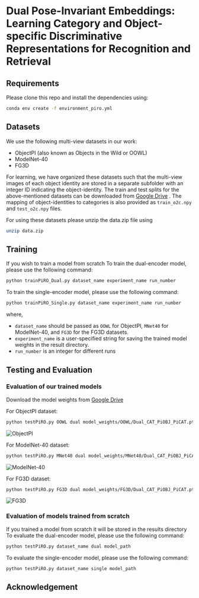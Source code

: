 # Dual Pose-Invariant Embeddings: Learning Category and Object-specific Discriminative Representations for Recognition and Retrieval

## Requirements
Please clone this repo and install the dependencies using:
```bash
conda env create -f environment_piro.yml
```

## Datasets
We use the following multi-view datasets in our work:
- ObjectPI (also known as Objects in the Wild or OOWL)
- ModelNet-40
- FG3D

For learning, we have organized these datasets such that the multi-view images of each object identity are stored in a separate subfolder with an integer ID indicating the object-identity. 
The train and test splits for the above-mentioned datasets can be downloaded from [Google Drive]() .
The mapping of object-identities to categories is also provided as `train_o2c.npy` and `test_o2c.npy` files.

For using these datasets please unzip the data.zip file using
```bash
unzip data.zip
```

## Training
If you wish to train a model from scratch
To train the dual-encoder model, please use the following command: 
```bash
python trainPiRO_Dual.py dataset_name experiment_name run_number
```
To train the single-encoder model, please use the following command: 
```bash
python trainPiRO_Single.py dataset_name experiment_name run_number
```
where, 
- `dataset_name` should be passed as `OOWL` for ObjectPI, `MNet40` for ModelNet-40, and `FG3D` for the FG3D datasets.
- `experiment_name` is a user-specified string for saving the trained model weights in the result directory.
- `run_number` is an integer for different runs

## Testing and Evaluation

### Evaluation of our trained models
Download the model weights from [Google Drive]()

For ObjectPI dataset: 
```bash
python testPiRO.py OOWL dual model_weights/OOWL/Dual_CAT_PiOBJ_PiCAT.pth
```
![ObjectPI](https://github.com/sarkar-rohan/PiRO/assets/17092235/ac40bbc0-9504-46f2-967f-348aca0632d2)

For ModelNet-40 dataset:
```bash
python testPiRO.py MNet40 dual model_weights/MNet40/Dual_CAT_PiOBJ_PiCAT.pth
```
![ModelNet-40](https://github.com/sarkar-rohan/PiRO/assets/17092235/f5259666-cade-4fff-bae6-8691585f090b)

For FG3D dataset:
```bash
python testPiRO.py FG3D dual model_weights/FG3D/Dual_CAT_PiOBJ_PiCAT.pth
```
![FG3D](https://github.com/sarkar-rohan/PiRO/assets/17092235/20038525-928a-4884-9d08-19addc84aa3f)


### Evaluation of models trained from scratch
If you trained a model from scratch it will be stored in the results directory
To evaluate the dual-encoder model, please use the following command: 
```bash
python testPiRO.py dataset_name dual model_path
```
To evaluate the single-encoder model, please use the following command: 
```bash
python testPiRO.py dataset_name single model_path
```
## Acknowledgement

